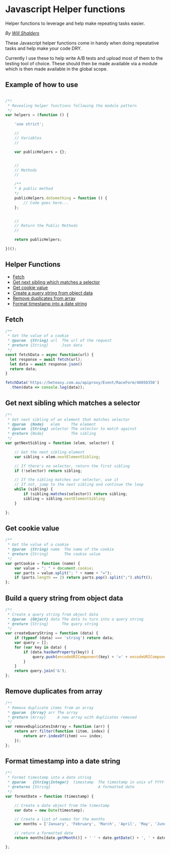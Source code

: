 # Javascript Helper functions
Helper functions to leverage and help make repeating tasks easier.

_By [Will Shalders](http://willshalders.me)_

These Javascript helper functions come in handy when doing repeatative tasks and help make your code DRY.

Currently I use these to help write A/B tests and upload most of them to the testing tool of choice. These should then be made available via a module which is then made available in the global scope.

## Example of how to use
```javascript

/*!
 * Revealing helper functions following the module pattern
 */
var helpers = (function () {

	'use strict';

	//
	// Variables
	//

	var publicHelpers = {};


	//
	// Methods
	//

	/**
	* A public method
	*/
	publicHelpers.doSomething = function () {
		// Code goes here...
	};


	//
	// Return the Public Methods
	//

	return publicHelpers;

})();
```

## Helper Functions

- [Fetch](#fetch)
- [Get next sibling which matches a selector](#get-next-sibling-which-matches-a-selector)
- [Get cookie value](#get-cookie-value)
- [Create a query string from object data](#build-a-query-string-from-object-data)
- [Remove duplicates from array](#remove-duplicates-from-array)
- [Format timestamp into a date string](#format-timestamp-into-a-date-string)

## Fetch
```javascript
/**
 * Get the value of a cookie
 * @param  {String} url  The url of the request
 * @return {String}      Json data
 */
const fetchData = async function(url) {
  let response = await fetch(url);
  let data = await response.json()
  return data;
}

fetchData('https://beteasy.com.au/apiproxy/Event/RaceForm/46050350')
  .then(data => console.log(data)); 
```

## Get next sibling which matches a selector
```javascript
/*!
 * Get next sibling of an element that matches selector
 * @param  {Node}   elem     The element
 * @param  {String} selector The selector to match against
 * @return {Node}            The sibling
 */
var getNextSibling = function (elem, selector) {

	// Get the next sibling element
	var sibling = elem.nextElementSibling;

	// If there's no selector, return the first sibling
	if (!selector) return sibling;

	// If the sibling matches our selector, use it
	// If not, jump to the next sibling and continue the loop
	while (sibling) {
		if (sibling.matches(selector)) return sibling;
		sibling = sibling.nextElementSibling
	}

};
```

## Get cookie value
```javascript
/**
 * Get the value of a cookie
 * @param  {String} name  The name of the cookie
 * @return {String}       The cookie value
 */
var getCookie = function (name) {
	var value = "; " + document.cookie;
	var parts = value.split("; " + name + "=");
	if (parts.length == 2) return parts.pop().split(";").shift();
};
```

## Build a query string from object data
```javascript
/*!
 * Create a query string from object data
 * @param  {Object} data The data to turn into a query string
 * @return {String}      The query string
 */
var createQueryString = function (data) {
	if (typeof (data) === 'string') return data;
	var query = [];
	for (var key in data) {
		if (data.hasOwnProperty(key)) {
			query.push(encodeURIComponent(key) + '=' + encodeURIComponent(data[key]));
		}
	}
	return query.join('&');
};
```

## Remove duplicates from array
```javascript
/*!
 * Remove duplicate items from an array
 * @param  {Array} arr The array
 * @return {Array}     A new array with duplicates removed
 */
var removeDuplicatesInArray = function (arr) {
	return arr.filter(function (item, index) {
		return arr.indexOf(item) === index;
	});
};
```

## Format timestamp into a date string
```javascript
/*!
 * Format timestamp into a date string
 * @param   {String|Integer}  timestamp  The timestamp in unix of YYYY-MM-DD HH:MM:SS format
 * @returns {String}                     A formatted date
 */
var formatDate = function (timestamp) {

	// Create a date object from the timestamp
	var date = new Date(timestamp);

	// Create a list of names for the months
	var months = ['January', 'February', 'March', 'April', 'May', 'June', 'July', 'August', 'September', 'October',	'November', 'December'];

	// return a formatted date
	return months[date.getMonth()] + ' ' + date.getDate() + ', ' + date.getFullYear();

};
```
